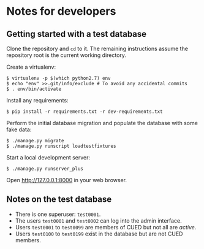 # Notes for developers

## Getting started with a test database

Clone the repository and ``cd`` to it. The remaining instructions assume the
repository root is the current working directory.

Create a virtualenv:

```console
$ virtualenv -p $(which python2.7) env
$ echo "env" >>.git/info/exclude # To avoid any accidental commits
$ . env/bin/activate
```

Install any requirements:

```console
$ pip install -r requirements.txt -r dev-requirements.txt
```

Perform the initial database migration and populate the database with some fake
data:

```console
$ ./manage.py migrate
$ ./manage.py runscript loadtestfixtures
```

Start a local development server:

```console
$ ./manage.py runserver_plus
```

Open http://127.0.0.1:8000 in your web browser.

## Notes on the test database

* There is one superuser: ``test0001``.
* The users ``test0001`` and ``test0002`` can log into the admin interface.
* Users ``test0001`` to ``test0099`` are members of CUED but not all are
  *active*.
* Users ``test0100`` to ``test0199`` exist in the database but are not CUED
  members.

